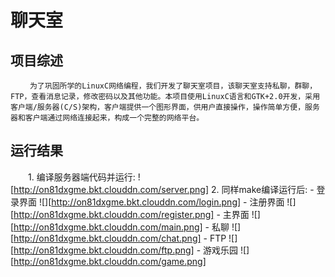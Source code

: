 # 聊天室


## 项目综述
     　　为了巩固所学的LinuxC网络编程，我们开发了聊天室项目，该聊天室支持私聊，群聊，FTP，查看消息记录，修改密码以及其他功能。本项目使用LinuxC语言和GTK+2.0开发，采用客户端/服务器(C/S)架构，客户端提供一个图形界面，供用户直接操作，操作简单方便，服务器和客户端通过网络连接起来，构成一个完整的网络平台。

## 运行结果

　　1. 编译服务器端代码并运行:
    ![http://on81dxgme.bkt.clouddn.com/server.png]
    2. 同样make编译运行后:
        - 登录界面
        ![][http://on81dxgme.bkt.clouddn.com/login.png]
        - 注册界面
        ![][http://on81dxgme.bkt.clouddn.com/register.png]
        - 主界面
        ![][http://on81dxgme.bkt.clouddn.com/main.png]
        - 私聊
        ![][http://on81dxgme.bkt.clouddn.com/chat.png]
        - FTP
        ![][http://on81dxgme.bkt.clouddn.com/ftp.png]
        - 游戏乐园
        ![][http://on81dxgme.bkt.clouddn.com/game.png]
